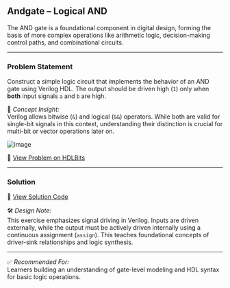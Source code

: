 ## Andgate – Logical AND

The AND gate is a foundational component in digital design, forming the basis of more complex operations like arithmetic logic, decision-making control paths, and combinational circuits.

---

### Problem Statement  
Construct a simple logic circuit that implements the behavior of an AND gate using Verilog HDL. The output should be driven high (`1`) only when **both** input signals `a` and `b` are high.

📘 *Concept Insight:*  
Verilog allows bitwise (`&`) and logical (`&&`) operators. While both are valid for single-bit signals in this context, understanding their distinction is crucial for multi-bit or vector operations later on.

![image](https://github.com/user-attachments/assets/18ca560b-682c-4d94-beff-eda5d5df2ac2)

🔗 [View Problem on HDLBits](https://hdlbits.01xz.net/wiki/Andgate)

---

### Solution  
📄 [View Solution Code](https://github.com/EswarAdithya011/HDLBits/blob/main/Problem%20Sets/2.%20Verilog%20Language/2.1%20Basics/2.1.4%20AND%20gate/AND%20gate.v)

🛠 *Design Note:*  
This exercise emphasizes signal driving in Verilog. Inputs are driven externally, while the output must be actively driven internally using a continuous assignment (`assign`). This teaches foundational concepts of driver-sink relationships and logic synthesis.

---

✅ *Recommended For:*  
Learners building an understanding of gate-level modeling and HDL syntax for basic logic operations.


